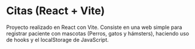 # Citas (React + Vite)

Proyecto realizado en React con Vite. Consiste en una web simple para registrar paciente con mascotas (Perros, gatos y hámsters), haciendo uso de hooks y el localStorage de JavaScript.
